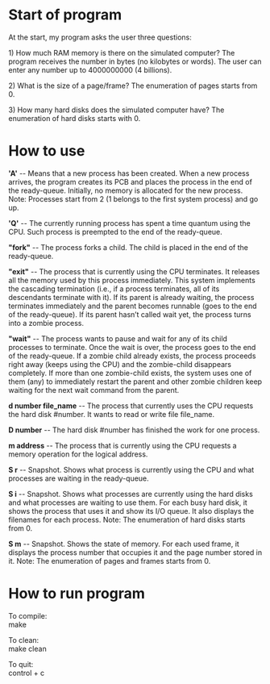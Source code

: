 <h1>Start of program</h1>
<p> 
At the start, my program asks the user three questions:<br>
</p>
<p>
1) How much RAM memory is there on the simulated computer? The program receives the number in bytes (no kilobytes or words). The user can enter any number up to 4000000000 (4 billions). <br>
</p>
<p>
2) What is the size of a page/frame? The enumeration of pages starts from 0. <br>
</p>
<p>
3) How many hard disks does the simulated computer have? The enumeration of hard disks starts with 0.
</p>
<h1>How to use</h1>
<p>
  <b>'A'</b> -- Means that a new process has been created. When a new process arrives, the program creates its PCB and places the process in the end of the ready-queue. Initially, no memory is allocated for the new process. Note: Processes start from 2 (1 belongs to the first system process) and go up.
</p>

<p>
  <b>'Q'</b> -- The currently running process has spent a time quantum using the CPU. Such process is preempted to the end of the ready-queue.
</p>

<p>
  <b>"fork"</b> -- The process forks a child. The child is placed in the end of the ready­-queue.
</p>

<p>
  <b>"exit"</b> -- The process that is currently using the CPU terminates. It releases all the memory used by this process immediately. This system implements the cascading termination (i.e., if a process terminates, all of its descendants terminate with it). If its parent is already waiting, the process terminates immediately and the parent becomes runnable (goes to the end of the ready­-queue). If its parent hasn’t called wait yet, the process turns into a zombie process. 
</p>

<p> 
  <b>"wait"</b> -- The process wants to pause and wait for any of its child processes to terminate. Once the wait is over, the process goes to the end of the ready­-queue. If a zombie­ child already exists, the process proceeds right away (keeps using the CPU) and the zombie­-child disappears completely. If more than one zombie­-child exists, the system uses one of them (any) to immediately restart the parent and other zombie children keep waiting for the next wait command from the parent.
</p>

<p>
  <b>d number file_name</b> --  The process that currently uses the CPU requests the hard disk #number. It wants to read or write file file_name.
</p>

<p>
  <b>D number</b> -- The hard disk #number has finished the work for one process.
</p>

<p> 
  <b>m address</b> -- The process that is currently using the CPU requests a memory operation for the logical address.
</p>

<p>
  <b>S r</b> -- Snapshot. Shows what process is currently using the CPU and what processes are waiting in the ready­-queue.
</p> 

<p>
  <b>S i</b> -- Snapshot. Shows what processes are currently using the hard disks and what processes are waiting to use them. For each busy hard disk, it shows the process that uses it and show its I/O queue. It also displays the filenames for each process. Note: The enumeration of hard disks starts from 0.
</p>

<p>
  <b>S m</b> -- Snapshot. Shows the state of memory. For each used frame, it displays the process number that occupies it and the page number stored in it. Note: The enumeration of pages and frames starts from 0.
</p>

<h1>How to run program</h1>
<p>To compile: <br>
make</p> 
<p>To clean: <br> 
make clean</p> 
<p>To quit:<br> 
control + c</p>
